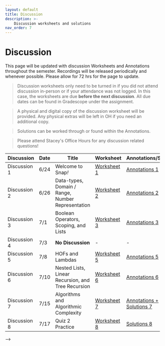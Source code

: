 ```yaml
---
layout: default
title: Discussion
description: >-
    Discussion worksheets and solutions
nav_order: 7
---
```


# Discussion

This page will be updated with discussion Worksheets and Annotations throughout the semester. Recordings will be released periodically and whenever possible. Please allow for 72 hrs for the page to update. 

> Discussion worksheets only need to be turned in if you did not attend discussion in-person or if your attendance was not logged. In this case, the worksheets are due **before the next discussion**. All due dates can be found in Gradescope under the assignment. 

> A physical and digital copy of the discussion worksheet will be provided. Any physical extras will be left in OH if you need an additional copy.

> Solutions can be worked through or found within the Annotations.

> Please attend Stacey's Office Hours for any discussion related questions!

<table>
  <thead>
    <tr>
      <th>Discussion</th>
      <th>Date</th>
      <th>Title</th>
      <th>Worksheet</th>
      <th>Annotations/Slides</th>
    </tr>
  </thead>
  <tbody>
    <tr>
      <td>Discussion 1</td>
      <td>6/24</td>
      <td>Welcome to Snap<em>!</em></td>
      <td><a href="https://drive.google.com/drive/folders/1mYfYNawnmTOK9t4kR1wzu_auZBq7AQwA?usp=sharing">Worksheet 1</a></td>
      <td><a href="https://drive.google.com/file/d/1QB5Y4fT-N63k7wbvjssfSFw7umhC2wzw/view?usp=sharing">Annotations 1</a></td>
    </tr>
    <tr>
      <td>Discussion 2</td>
      <td>6/26</td>
      <td>Data-types, Domain / Range, Number Representation</td>
      <td><a href="https://drive.google.com/drive/u/0/folders/1iQIyscHTTV3E3iibGPUcRgktiZFGHEuK">Worksheet 2</a></td>
      <td><a href="https://drive.google.com/file/d/1oaAIEH5NS-j__zF_a0PcB7cMP8SPpOTS/view?usp=sharing">Annotations 2</a></td>
    </tr>
    <tr>
      <td>Discussion 3</td>
      <td>7/1</td>
      <td>Boolean Operators, Scoping, and Lists</td>
      <td><a href="https://drive.google.com/drive/folders/1nmOZPQixUNUloeppGi8ou3WcHzXrIvkX?usp=sharing">Worksheet 3</a></td>
      <td><a href="https://docs.google.com/presentation/d/1Lc3OHnVIHYPVxLA7lAy9WUPw-h351bkKaYgnTNRFHTQ/edit?slide=id.p#slide=id.p">Annotations 3</a></td>
    </tr>
    <tr>
      <td>Discussion 4</td>
      <td>7/3</td>
      <td><strong>No Discussion</strong></td>
      <td>-</td>
      <td>-</td>
    </tr>
    <tr>
      <td>Discussion 5</td>
      <td>7/8</td>
      <td>HOFs and Lambdas</td>
      <td><a href="https://drive.google.com/drive/folders/1jiprEwfdMFeWViabYdD_syLAKUFQrq9U?usp=drive_link">Worksheet 5</a></td>
      <td><a href="https://docs.google.com/presentation/d/1DqoRuOskeyF3rXhc49HQsiY7QZCANot4S7iHBRxybsY/edit?usp=sharing">Annotations 5</a></td>
    </tr>
    <tr>
      <td>Discussion 6</td>
      <td>7/10</td>
      <td>Nested Lists, Linear Recursion, and Tree Recursion</td>
      <td><a href="https://drive.google.com/drive/folders/1bkOGZfM5PxubMFk7OvUkVdxKMfk9KDAT?usp=sharing">Worksheet 6</a></td>
      <td><a href="https://docs.google.com/presentation/d/1GL1UWCSr0J1BGtprgV80s82ePZ8zCD64klp0BbAeQww/edit?slide=id.p#slide=id.p">Annotations 6</a></td>
    </tr>
    <tr>
      <td>Discussion 7</td>
      <td>7/15</td>
      <td>Algorithms and Algorithmic Complexity</td>
      <td><a href="https://drive.google.com/drive/folders/1YN3lSNWiAntR-9vHF_fS8o4abB6SH8Je?usp=drive_link">Worksheet 7</a></td>
      <td><a href="https://docs.google.com/presentation/d/172HNcSOWLGpsbmtbJw0x5ZlIoC-tRFbzKyPreWtiLwI/edit?slide=id.p#slide=id.p">Annotations + Solutions 7</a></td>
    </tr>
    <tr>
      <td>Discussion 8</td>
      <td>7/17</td>
      <td>Quiz 2 Practice</td>
      <td><a href="https://drive.google.com/drive/folders/1Lb1fur7l5GKoire4FDkThgNRz-PDT8cu?usp=sharing">Worksheet 8</a></td>
      <td><a href="https://drive.google.com/drive/folders/1Lb1fur7l5GKoire4FDkThgNRz-PDT8cu">Solutions 8</a></td>
    </tr>
  </tbody>
</table>


-->
